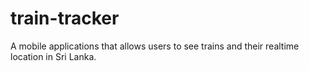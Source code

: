 # train-tracker
A mobile applications that allows users to see trains and their realtime location in Sri Lanka. 
